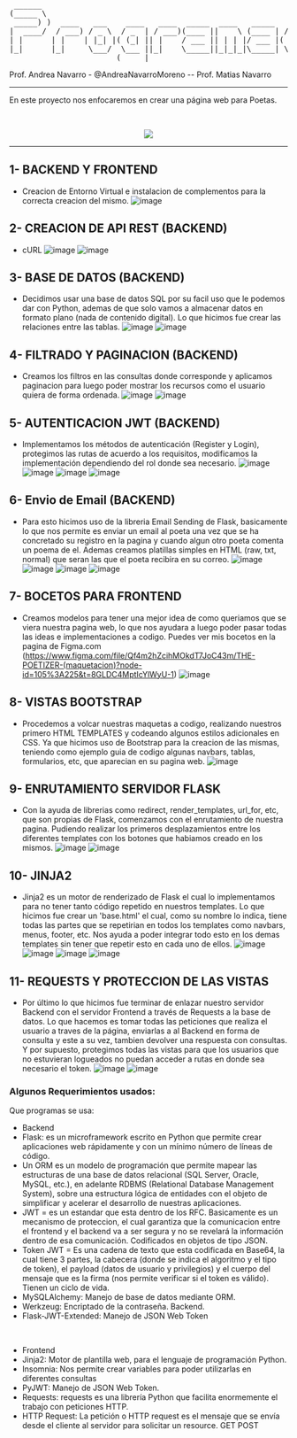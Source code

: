 
<pre>
 ______                                                           _                       _ 
(_____ \                                                         (_)                     | |
 _____) )  ____   ___    ____   ____  _____  ____   _____   ____  _   ___   ____   _____ | |
|  ____/  / ___) / _ \  / _  | / ___)(____ ||    \ (____ | / ___)| | / _ \ |  _ \ (_____)| |
| |      | |    | |_| |( (_| || |    / ___ || | | |/ ___ |( (___ | || |_| || | | |       | |
|_|      |_|     \___/  \___ ||_|    \_____||_|_|_|\_____| \____)|_| \___/ |_| |_|       |_|
                       (_____|                                                              
</pre>

Prof. Andrea Navarro - @AndreaNavarroMoreno -- Prof. Matias Navarro 

-----------------------------------------------------------------------------------------------------------------------------------------

En este proyecto nos enfocaremos en crear una página web para Poetas.

<br>

<p align='center'>
 <img src='https://user-images.githubusercontent.com/83615514/202943480-72f8dadd-8d37-468e-a9bf-16638dbb4410.png'>
</p>


-----------------------------------------------------------------------------------------------------------------------------------------

  ##
## 1- BACKEND Y FRONTEND
  - Creacion de Entorno Virtual e instalacion de complementos para la correcta creacion del mismo.
  ![image](https://user-images.githubusercontent.com/83615514/202869917-6105b45e-2660-406b-b11e-dac463d22786.png)


## 2- CREACION DE API REST (BACKEND)
  - cURL
  ![image](https://user-images.githubusercontent.com/83615514/202869946-27aeef8d-80ca-4bef-8de4-0bb0b49f7a83.png)
  ![image](https://user-images.githubusercontent.com/83615514/202869960-243388e2-b294-4839-92b5-096efa27a6ef.png)


## 3- BASE DE DATOS (BACKEND)
  - Decidimos usar una base de datos SQL por su facil uso que le podemos dar con Python, ademas de que solo vamos a almacenar datos en formato plano (nada de contenido digital).
  Lo que hicimos fue crear las relaciones entre las tablas.
  ![image](https://user-images.githubusercontent.com/83615514/202870493-00450846-eac0-42c4-bdab-8206a895e501.png)
  ![image](https://user-images.githubusercontent.com/83615514/202870539-61b5a612-0c68-4bb9-9c98-f67401c752cb.png)


## 4- FILTRADO Y PAGINACION (BACKEND)
  -  Creamos los filtros en las consultas donde corresponde y aplicamos paginacion para luego poder mostrar los recursos como el usuario quiera de forma ordenada.
  ![image](https://user-images.githubusercontent.com/83615514/202876183-4485a70d-29e5-41c4-9192-cd1ed70624aa.png)
  ![image](https://user-images.githubusercontent.com/83615514/202876186-5939b5e6-5c20-4dc8-910b-50db38d4ab6a.png)

## 5- AUTENTICACION JWT (BACKEND)
  - Implementamos los métodos de autenticación (Register y Login), protegimos las rutas de acuerdo a los requisitos, modificamos la implementación dependiendo del rol donde sea necesario.
 ![image](https://user-images.githubusercontent.com/83615514/202876276-ba7d8860-7056-4c51-b2cb-5df17e9f60a1.png)
 ![image](https://user-images.githubusercontent.com/83615514/202876281-40c9a6fc-4d9e-4774-8a60-ecc3ff5476ee.png)
 ![image](https://user-images.githubusercontent.com/83615514/202876301-e24c1ae1-6047-4767-8cd4-c5899b17b1e6.png)
 ![image](https://user-images.githubusercontent.com/83615514/202876327-02121067-b93f-44de-83b2-0deccf7eb8fb.png)

## 6- Envio de Email (BACKEND)
  - Para esto hicimos uso de la libreria Email Sending de Flask, basicamente lo que nos permite es enviar un email al poeta una vez que se ha concretado su registro en la pagina y cuando algun otro poeta comenta un poema de el. Ademas creamos platillas simples en HTML (raw, txt, normal) que seran las que el poeta recibira en su correo.
  ![image](https://user-images.githubusercontent.com/83615514/202876406-f70d6589-48be-400f-ba2b-5a05a711ad3a.png)
  ![image](https://user-images.githubusercontent.com/83615514/202876412-b9c8b5d4-9c55-4733-88b2-65d1262b11f2.png)
  ![image](https://user-images.githubusercontent.com/83615514/202876427-2a0a0498-1154-4b4b-b03c-afd6d48537fd.png)
  ![image](https://user-images.githubusercontent.com/83615514/203184857-40a5950c-f9da-4195-b4a1-01e63a056fdd.png)


## 7- BOCETOS PARA FRONTEND
  - Creamos modelos para tener una mejor idea de como queriamos que se viera nuestra pagina web, lo que nos ayudara a luego poder pasar todas las ideas e implementaciones a codigo. Puedes ver mis bocetos en la pagina de Figma.com (https://www.figma.com/file/Qf4m2hZcihMOkdT7JoC43m/THE-POETIZER-(maquetacion)?node-id=105%3A225&t=8GLDC4MptIcYlWyU-1)
  ![image](https://user-images.githubusercontent.com/83615514/202876568-feb1095f-b3f1-4d25-9761-d110b5f18e4a.png)

## 8- VISTAS BOOTSTRAP
- Procedemos a volcar nuestras maquetas a codigo, realizando nuestros primero HTML TEMPLATES y codeando algunos estilos adicionales en CSS. Ya que hicimos uso de Bootstrap para la creacion de las mismas, teniendo como ejemplo guia de codigo algunas navbars, tablas, formularios, etc, que aparecian en su pagina web.
![image](https://user-images.githubusercontent.com/83615514/202876729-614c7209-c3fe-4379-bad4-5c6d33e04180.png)

## 9- ENRUTAMIENTO SERVIDOR FLASK
- Con la ayuda de librerias como redirect, render_templates, url_for, etc, que son propias de Flask, comenzamos con el enrutamiento de nuestra pagina. Pudiendo realizar los primeros desplazamientos entre los diferentes templates con los botones que habiamos creado en los mismos.
![image](https://user-images.githubusercontent.com/83615514/202876927-3dea38f6-9ad4-454e-909e-3283cd35fcec.png)
![image](https://user-images.githubusercontent.com/83615514/202876941-2bdd39cf-00ed-43e9-a971-8a1cf1dfa5f6.png)

## 10- JINJA2
- Jinja2 es un motor de renderizado de Flask el cual lo implementamos para no tener tanto código repetido en nuestros templates. Lo que hicimos fue crear un 'base.html' el cual, como su nombre lo indica, tiene todas las partes que se repetirian en todos los templates como navbars, menus, footer, etc. Nos ayuda a poder integrar todo esto en los demas templates sin tener que repetir esto en cada uno de ellos.
 ![image](https://user-images.githubusercontent.com/83615514/202944417-68bd5a12-c357-479e-badd-ff2e08959f18.png)
 ![image](https://user-images.githubusercontent.com/83615514/202944529-ce8e91cc-1102-4649-95b6-cf3e1907437d.png)
 ![image](https://user-images.githubusercontent.com/83615514/202944559-4f154603-652e-4a5e-8f47-dae8efbaa518.png)
 ![image](https://user-images.githubusercontent.com/83615514/202944985-fd36d243-51d4-415b-8405-7b823d47324c.png)

## 11- REQUESTS Y PROTECCION DE LAS VISTAS
- Por último lo que hicimos fue terminar de enlazar nuestro servidor Backend con el servidor Frontend a través de Requests a la base de datos. Lo que hacemos es tomar todas las peticiones que realiza el usuario a traves de la página, enviarlas a al Backend en forma de consulta y este a su vez, tambien devolver una respuesta con consultas. Y por supuesto, protegimos todas las vistas para que los usuarios que no estuvieran logueados no puedan acceder a rutas en donde sea necesario el token.
  ![image](https://user-images.githubusercontent.com/83615514/202945178-ac37836b-29ef-4224-9975-8a7326b7b261.png)
  ![image](https://user-images.githubusercontent.com/83615514/202945343-826d1014-4f2c-4355-bded-b060aa04a210.png) 


### Algunos Requerimientos usados:
Que programas se usa:
-    Backend
  - Flask: es un microframework escrito en Python que permite crear aplicaciones web rápidamente y con un mínimo número de líneas de código.
  - Un ORM es un modelo de programación que permite mapear las estructuras de una base de datos relacional (SQL Server, Oracle, MySQL, etc.), en adelante RDBMS (Relational Database Management System), sobre una estructura lógica de entidades con el objeto de simplificar y acelerar el desarrollo de nuestras aplicaciones.
  - JWT = es un estandar que esta dentro de los RFC. Basicamente es un mecanismo de proteccion, el cual garantiza que la comunicacion entre el frontend y el backend va a ser segura y no se revelará la información dentro de esa comunicación. Codificados en objetos de tipo JSON.
  - Token JWT = Es una cadena de texto que esta codificada en Base64, la cual tiene 3 partes, la cabecera (donde se indica el algoritmo y el tipo de token), el payload (datos de usuario y privilegios) y el cuerpo del mensaje que es la firma (nos permite verificar si el token es válido). Tienen un ciclo de vida.
  - MySQLAlchemy: Manejo de base de datos mediante ORM.
  - Werkzeug: Encriptado de la contraseña. Backend.
  - Flask-JWT-Extended: Manejo de JSON Web Token

<br>

-    Frontend
  - Jinja2: Motor de plantilla web, para el lenguaje de programación Python.
  - Insomnia: Nos permite crear variables para poder utilizarlas en diferentes consultas
  - PyJWT: Manejo de JSON Web Token.
  - Requests: requests es una librería Python que facilita enormemente el trabajo con peticiones HTTP. 
  - HTTP Request: La petición o HTTP request es el mensaje que se envía desde el cliente al servidor para solicitar un resource. GET POST
